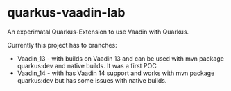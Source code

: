 # quarkus-vaadin-lab

An experimatal Quarkus-Extension to use Vaadin with Quarkus.

Currently this project has to branches:

* Vaadin_13 - with builds on Vaadin 13 and can be used with mvn package quarkus:dev and native builds. It was a first POC
* Vaadin_14 - with has Vaadin 14 support and works with mvn package quarkus:dev but has some issues with native builds.
